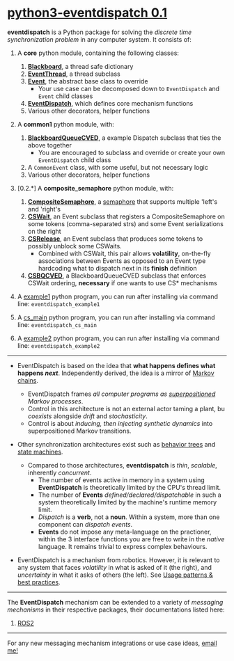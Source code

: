 # [python3-eventdispatch 0.1](https://github.com/cyan-at/eventdispatch)

**eventdispatch** is a Python package for solving the *discrete time synchronization problem* in any computer system. It consists of:

1. A **core** python module, containing the following classes:
    1. **[Blackboard](classes.md#blackboard)**, a thread safe dictionary
    2. **[EventThread](classes.md#eventthread)**, a thread subclass
    3. **[Event](classes.md#event)**, the abstract base class to override
        * Your use case can be decomposed down to `EventDispatch` and `Event` child classes
    4. **[EventDispatch](classes.md#eventdispatch)**, which defines core mechanism functions
    5. Various other decorators, helper functions
2. A **common1** python module, with:
    1. **[BlackboardQueueCVED](classes.md#blackboardqueuecved)**, a example Dispatch subclass that ties the above together
        * You are encouraged to subclass and override or create your own `EventDispatch` child class
    2. A `CommonEvent` class, with some useful, but not necessary logic
    3. Various other decorators, helper functions
3. [0.2.\*] A **composite_semaphore** python module, with:
    1. **[CompositeSemaphore](classes.md#compositesemaphore)**, a <a href="https://en.wikipedia.org/wiki/Semaphore_(programming)">semaphore</a> that supports multiple 'left's and 'right's
    2. **[CSWait](classes.md#cswait)**, an Event subclass that registers a CompositeSemaphore on some tokens (comma-separated strs) and some Event serializations on the right 
    3. **[CSRelease](classes.md#csrelease)**, an Event subclass that produces some tokens to possibly unblock some CSWaits.
        * Combined with CSWait, this pair allows **volatility**, on-the-fly associations between Events as opposed to an Event type hardcoding what to dispatch next in its **finish** definition
    4. **[CSBQCVED](classes.md#csvbqcved)**, a BlackboardQueueCVED subclass that enforces CSWait ordering, **necessary** if one wants to use CS* mechanisms


3. A <a href="https://github.com/cyan-at/eventdispatch/blob/main/python3/eventdispatch/eventdispatch/example1.py" target="_blank">example1</a> python program, you can run after installing via command line: `eventdispatch_example1`
4. A <a href="https://github.com/cyan-at/eventdispatch/blob/main/python3/eventdispatch/eventdispatch/composite_semaphore.py" target="_blank">cs_main</a> python program, you can run after installing via command line: `eventdispatch_cs_main`
5. A <a href="https://github.com/cyan-at/eventdispatch/blob/main/python3/eventdispatch/eventdispatch/example2.py" target="_blank">example2</a> python program, you can run after installing via command line: `eventdispatch_example2`

---

* EventDispatch is based on the idea that **what happens defines what happens *next***. Independently derived, the idea is a mirror of <a href="https://en.wikipedia.org/wiki/Markov_chain">Markov chains</a>.
    * EventDispatch frames *all computer programs as <a href="https://en.wikipedia.org/wiki/Kolmogorov%E2%80%93Arnold_representation_theorem">superpositioned</a> Markov processes*.
    * Control in this architecture is not an external actor taming a plant, bu *coexists* alongside *drift* and *stochasticity*.
    * Control is about *inducing, then injecting synthetic dynamics* into superpositioned Markov transitions.

* Other synchronization architectures exist such as <a href="https://en.wikipedia.org/wiki/Behavior_tree_(artificial_intelligence,_robotics_and_control)" target="_blank">behavior trees</a> and <a href="https://en.wikipedia.org/wiki/Finite-state_machine" target="_blank">state machines</a>.
    * Compared to those architectures, **eventdispatch** is *thin*, *scalable*, inherently *concurrent*.
        * The number of events active in memory in a system using **EventDispatch** is theoretically limited by the CPU's thread limit.
        * The number of **Events** *defined/declared/dispatchable* in such a system theoretically limited by the machine's runtime memory limit.
        * *Dispatch* is a **verb**, not a **noun**. Within a system, more than one component can *dispatch events*.
        * **Events** do not impose any meta-language on the practioner, within the 3 interface functions you are free to write in the *native* language. It remains trivial to express complex behaviours.

* EventDispatch is a mechanism from robotics. However, it is relevant to any system that faces *volatility* in what is asked of it (the right), and *uncertainty* in what it asks of others (the left).  See [Usage patterns & best practices](usage.md).

---

The **EventDispatch** mechanism can be extended to a variety of *messaging mechanisms* in their respective packages, their documentations listed here:

1. [ROS2](https://eventdispatch-ros2.readthedocs.io/en/latest/)

---

For any new messaging mechanism integrations or use case ideas, <a href="mailto:cyanatg@gmail.com">email me!</a>